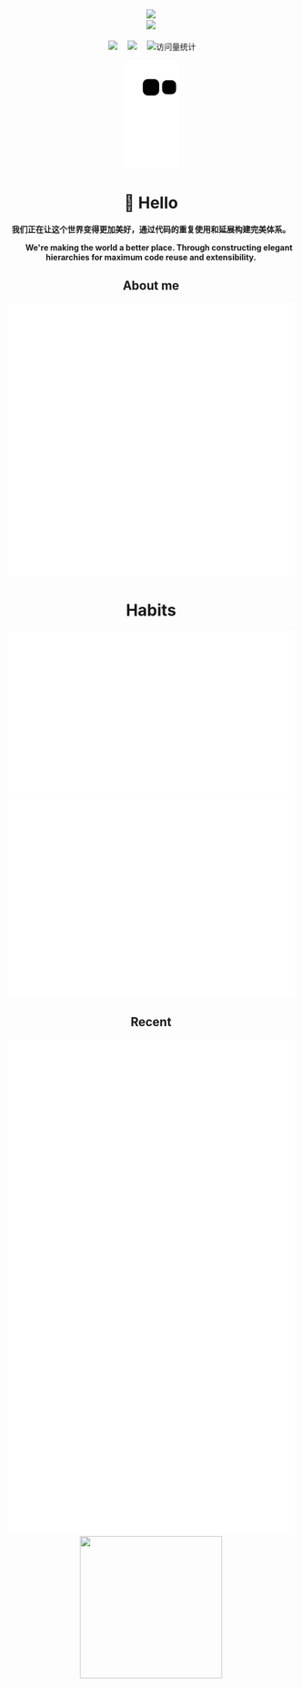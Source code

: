 <div align="center">

  <!--  动态打字效果 -->
  <div>
    <a href="https://blog.sunguoqi.com/">
      <img src="https://readme-typing-svg.demolab.com?font=Fira+Code&pause=1000&width=435&lines=print(%22Hello World%22);&center=true&size=27" />
    </a>
  </div>

  <!-- knock code pictures 敲代码的图片 -->
  <picture>
    <source media="(prefers-color-scheme: dark)" srcset="https://cdn.jsdelivr.net/gh/sun0225SUN/sun0225SUN/assets/images/coding.gif" />
    <source media="(prefers-color-scheme: light)" srcset="https://cdn.jsdelivr.net/gh/sun0225SUN/sun0225SUN/assets/images/developer.svg" height="225px" />
    <img src="https://cdn.jsdelivr.net/gh/sun0225SUN/sun0225SUN/assets/images/coding.gif" />
  </picture>

  <!-- for beauty 留个空行好看点 -->
  <div>&nbsp;</div>

  <!-- profile logo 个人资料徽标 -->
  <div>
    </a>&emsp;
    <a href="https://zhangzhiwei-zzw.github.io/"><img src="https://img.shields.io/badge/Website-博客-8c36db" /></a>&emsp;
    <a href="https://space.bilibili.com/448214169/"><img src="https://img.shields.io/badge/Bilibili-B站-ff69b4" /></a>&emsp;
    <!-- visitor -->
    <img src="https://komarev.com/ghpvc/?username=zhangzhiwei-zzw&label=Views&color=orange&style=flat" alt="访问量统计" />&emsp;

  </div>


![](https://raw.githubusercontent.com/zhangzhiwei-zzw/zhangzhiwei-zzw.github.io/main/docs/assets/github-contribution-grid-snake.svg)



<h1 align="center">🙋 Hello</h1>

**我们正在让这个世界变得更加美好，通过代码的重复使用和延展构建完美体系。**

<div align="center">
<p>&emsp;&emsp;<strong>We're making the world a better place. Through constructing elegant hierarchies for maximum code reuse and extensibility.</strong></p>
</div>



<h2 align="center">About me</h1>
<picture>
  <img src="./github-metrics/base.svg" alt="Metrics">
</picture>

<h1 align="center">Habits</h1>
<picture>
  <img src="github-metrics/habits.charts.svg" alt="Metrics">
</picture>

<picture>
  <img src="github-metrics/isocalendar.fullyear.svg" alt="Metrics">
</picture>

<h2 align="center">Recent</h1>

<picture>
  <img src="github-metrics/stars.svg" alt="Metrics">
</picture>





<div align="center">

<!-- run 图片 -->
<img src="https://cdn.jsdelivr.net/gh/sun0225SUN/sun0225SUN/assets/images/man_run.png" width="250" height="250" />


</div>

</div>
